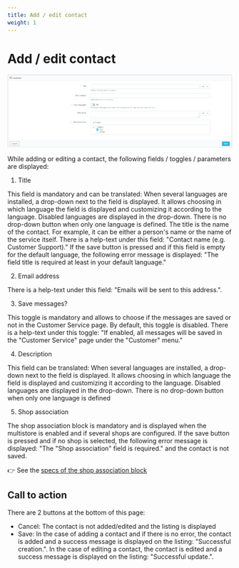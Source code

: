 ```yaml
---
title: Add / edit contact
weight: 1
---
```

# Add / edit contact

![Contact](/static/img/contacts.png)


While adding or editing a contact, the following fields / toggles / parameters are displayed:

 1) Title

This field is mandatory and can be translated: When several languages are installed, a drop-down next to the field is displayed. It allows choosing in which language the field is displayed and customizing it according to the language. Disabled languages are displayed in the drop-down. There is no drop-down button when only one language is defined.
The title is the name of the contact. For example, it can be either a person's name or the name of the service itself. There is a help-text under this field: "Contact name (e.g. Customer Support)."
If the save button is pressed and if this field is empty for the default language, the following error message is displayed: "The field title is required at least in your default language."
 
 2) Email address

There is a help-text under this field: "Emails will be sent to this address.".
 
 3) Save messages?

This toggle is mandatory and allows to choose if the messages are saved or not in the Customer Service page. By default, this toggle is disabled. There is a help-text under this toggle: "If enabled, all messages will be saved in the "Customer Service" page under the "Customer" menu."

 4) Description

This field can be translated: When several languages are installed, a drop-down next to the field is displayed. It allows choosing in which language the field is displayed and customizing it according to the language. Disabled languages are displayed in the drop-down. There is no drop-down button when only one language is defined

 5) Shop association

The shop association block is mandatory and is displayed when the multistore is enabled and if several shops are configured.
If the save button is pressed and if no shop is selected, the following error message is displayed: "The "Shop association" field is required." and the contact is not saved.

:point_right: See the [specs of the shop association block](../../../multistoregeneralspecs.md#shop-association-block)

 ## Call to action 
 There are 2 buttons at the bottom of this page: 
 - Cancel: The contact is not added/edited and the listing is displayed
 - Save: In the case of adding a contact and if there is no error, the contact is added and a success message is displayed on the listing: "Successful creation.". In the case of editing a contact, the contact is edited and a success message is displayed on the listing: "Successful update.".
